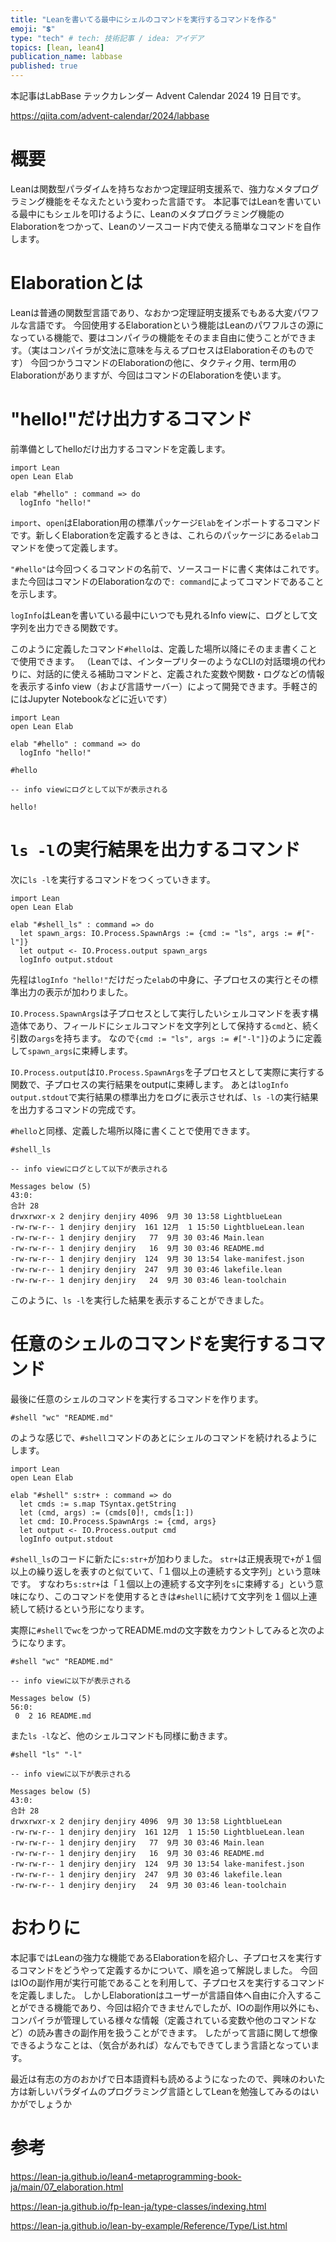 ```yaml
---
title: "Leanを書いてる最中にシェルのコマンドを実行するコマンドを作る"
emoji: "💲"
type: "tech" # tech: 技術記事 / idea: アイデア
topics: [lean, lean4]
publication_name: labbase
published: true
---
```


本記事はLabBase テックカレンダー Advent Calendar 2024 19 日目です。

https://qiita.com/advent-calendar/2024/labbase


# 概要 #

Leanは関数型パラダイムを持ちなおかつ定理証明支援系で、強力なメタプログラミング機能をそなえたという変わった言語です。
本記事ではLeanを書いている最中にもシェルを叩けるように、Leanのメタプログラミング機能のElaborationをつかって、Leanのソースコード内で使える簡単なコマンドを自作します。

# Elaborationとは #

Leanは普通の関数型言語であり、なおかつ定理証明支援系でもある大変パワフルな言語です。
今回使用するElaborationという機能はLeanのパワフルさの源になっている機能で、要はコンパイラの機能をそのまま自由に使うことができます。（実はコンパイラが文法に意味を与えるプロセスはElaborationそのものです）
今回つかうコマンドのElaborationの他に、タクティク用、term用のElaborationがありますが、今回はコマンドのElaborationを使います。

# "hello!"だけ出力するコマンド #

前準備としてhelloだけ出力するコマンドを定義します。


``` lean
import Lean
open Lean Elab

elab "#hello" : command => do
  logInfo "hello!"
```
`import`、`open`はElaboration用の標準パッケージ`Elab`をインポートするコマンドです。新しくElaborationを定義するときは、これらのパッケージにある`elab`コマンドを使って定義します。

`"#hello"`は今回つくるコマンドの名前で、ソースコードに書く実体はこれです。また今回はコマンドのElaborationなので`: command`によってコマンドであることを示します。

`logInfo`はLeanを書いている最中にいつでも見れるInfo viewに、ログとして文字列を出力できる関数です。

このように定義したコマンド`#hello`は、定義した場所以降にそのまま書くことで使用できます。
（Leanでは、インタープリターのようなCLIの対話環境の代わりに、対話的に使える補助コマンドと、定義された変数や関数・ログなどの情報を表示するinfo view（および言語サーバー）によって開発できます。手軽さ的にはJupyter Notebookなどに近いです）

``` lean: #helloの定義と使用方法
import Lean
open Lean Elab

elab "#hello" : command => do
  logInfo "hello!"

#hello

-- info viewにログとして以下が表示される

hello!

```

# `ls -l`の実行結果を出力するコマンド #

次に`ls -l`を実行するコマンドをつくっていきます。


``` lean: #shell_lsの定義
import Lean
open Lean Elab

elab "#shell_ls" : command => do
  let spawn_args: IO.Process.SpawnArgs := {cmd := "ls", args := #["-l"]}
  let output <- IO.Process.output spawn_args
  logInfo output.stdout
```

先程は`logInfo "hello!"`だけだった`elab`の中身に、子プロセスの実行とその標準出力の表示が加わりました。

`IO.Process.SpawnArgs`は子プロセスとして実行したいシェルコマンドを表す構造体であり、フィールドにシェルコマンドを文字列として保持する`cmd`と、続く引数の`args`を持ちます。
なので`{cmd := "ls", args := #["-l"]}`のように定義して`spawn_args`に束縛します。

`IO.Process.output`は`IO.Process.SpawnArgs`を子プロセスとして実際に実行する関数で、子プロセスの実行結果をoutputに束縛します。
あとは`logInfo output.stdout`で実行結果の標準出力をログに表示させれば、`ls -l`の実行結果を出力するコマンドの完成です。

`#hello`と同様、定義した場所以降に書くことで使用できます。

``` lean: #shell_ls
#shell_ls

-- info viewにログとして以下が表示される

Messages below (5)
43:0:
合計 28
drwxrwxr-x 2 denjiry denjiry 4096  9月 30 13:58 LightblueLean
-rw-rw-r-- 1 denjiry denjiry  161 12月  1 15:50 LightblueLean.lean
-rw-rw-r-- 1 denjiry denjiry   77  9月 30 03:46 Main.lean
-rw-rw-r-- 1 denjiry denjiry   16  9月 30 03:46 README.md
-rw-rw-r-- 1 denjiry denjiry  124  9月 30 13:54 lake-manifest.json
-rw-rw-r-- 1 denjiry denjiry  247  9月 30 03:46 lakefile.lean
-rw-rw-r-- 1 denjiry denjiry   24  9月 30 03:46 lean-toolchain
```

このように、`ls -l`を実行した結果を表示することができました。



# 任意のシェルのコマンドを実行するコマンド #

最後に任意のシェルのコマンドを実行するコマンドを作ります。

`#shell "wc" "README.md"`

のような感じで、`#shell`コマンドのあとにシェルのコマンドを続けれるようにします。


``` lean: #shellの定義
import Lean
open Lean Elab

elab "#shell" s:str+ : command => do
  let cmds := s.map TSyntax.getString
  let (cmd, args) := (cmds[0]!, cmds[1:])
  let cmd: IO.Process.SpawnArgs := {cmd, args}
  let output <- IO.Process.output cmd
  logInfo output.stdout
```

`#shell_ls`のコードに新たに`s:str+`が加わりました。
`str+`は正規表現で`+`が１個以上の繰り返しを表すのと似ていて、「１個以上の連続する文字列」という意味です。
すなわち`s:str+`は「１個以上の連続する文字列を`s`に束縛する」という意味になり、このコマンドを使用するときは`#shell`に続けて文字列を１個以上連続して続けるという形になります。

実際に`#shell`で`wc`をつかってREADME.mdの文字数をカウントしてみると次のようになります。

``` lean: #shell wc README.md
#shell "wc" "README.md"

-- info viewに以下が表示される

Messages below (5)
56:0: 
 0  2 16 README.md
```

また`ls -l`など、他のシェルコマンドも同様に動きます。


``` lean: #shell ls -l
#shell "ls" "-l"

-- info viewに以下が表示される

Messages below (5)
43:0:
合計 28
drwxrwxr-x 2 denjiry denjiry 4096  9月 30 13:58 LightblueLean
-rw-rw-r-- 1 denjiry denjiry  161 12月  1 15:50 LightblueLean.lean
-rw-rw-r-- 1 denjiry denjiry   77  9月 30 03:46 Main.lean
-rw-rw-r-- 1 denjiry denjiry   16  9月 30 03:46 README.md
-rw-rw-r-- 1 denjiry denjiry  124  9月 30 13:54 lake-manifest.json
-rw-rw-r-- 1 denjiry denjiry  247  9月 30 03:46 lakefile.lean
-rw-rw-r-- 1 denjiry denjiry   24  9月 30 03:46 lean-toolchain
```

# おわりに #

本記事ではLeanの強力な機能であるElaborationを紹介し、子プロセスを実行するコマンドをどうやって定義するかについて、順を追って解説しました。
今回はIOの副作用が実行可能であることを利用して、子プロセスを実行するコマンドを定義しました。
しかしElaborationはユーザーが言語自体へ自由に介入することができる機能であり、今回は紹介できませんでしたが、IOの副作用以外にも、コンパイラが管理している様々な情報（定義されている変数や他のコマンドなど）の読み書きの副作用を扱うことができます。
したがって言語に関して想像できるようなことは、（気合があれば）なんでもできてしまう言語となっています。

最近は有志の方のおかげで日本語資料も読めるようになったので、興味のわいた方は新しいパラダイムのプログラミング言語としてLeanを勉強してみるのはいかがでしょうか

# 参考 #

https://lean-ja.github.io/lean4-metaprogramming-book-ja/main/07_elaboration.html

https://lean-ja.github.io/fp-lean-ja/type-classes/indexing.html

https://lean-ja.github.io/lean-by-example/Reference/Type/List.html
